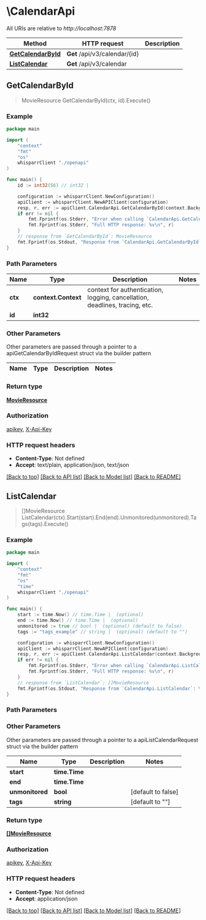 # \CalendarApi

All URIs are relative to *http://localhost:7878*

Method | HTTP request | Description
------------- | ------------- | -------------
[**GetCalendarById**](CalendarApi.md#GetCalendarById) | **Get** /api/v3/calendar/{id} | 
[**ListCalendar**](CalendarApi.md#ListCalendar) | **Get** /api/v3/calendar | 



## GetCalendarById

> MovieResource GetCalendarById(ctx, id).Execute()



### Example

```go
package main

import (
    "context"
    "fmt"
    "os"
    whisparrClient "./openapi"
)

func main() {
    id := int32(56) // int32 | 

    configuration := whisparrClient.NewConfiguration()
    apiClient := whisparrClient.NewAPIClient(configuration)
    resp, r, err := apiClient.CalendarApi.GetCalendarById(context.Background(), id).Execute()
    if err != nil {
        fmt.Fprintf(os.Stderr, "Error when calling `CalendarApi.GetCalendarById``: %v\n", err)
        fmt.Fprintf(os.Stderr, "Full HTTP response: %v\n", r)
    }
    // response from `GetCalendarById`: MovieResource
    fmt.Fprintf(os.Stdout, "Response from `CalendarApi.GetCalendarById`: %v\n", resp)
}
```

### Path Parameters


Name | Type | Description  | Notes
------------- | ------------- | ------------- | -------------
**ctx** | **context.Context** | context for authentication, logging, cancellation, deadlines, tracing, etc.
**id** | **int32** |  | 

### Other Parameters

Other parameters are passed through a pointer to a apiGetCalendarByIdRequest struct via the builder pattern


Name | Type | Description  | Notes
------------- | ------------- | ------------- | -------------


### Return type

[**MovieResource**](MovieResource.md)

### Authorization

[apikey](../README.md#apikey), [X-Api-Key](../README.md#X-Api-Key)

### HTTP request headers

- **Content-Type**: Not defined
- **Accept**: text/plain, application/json, text/json

[[Back to top]](#) [[Back to API list]](../README.md#documentation-for-api-endpoints)
[[Back to Model list]](../README.md#documentation-for-models)
[[Back to README]](../README.md)


## ListCalendar

> []MovieResource ListCalendar(ctx).Start(start).End(end).Unmonitored(unmonitored).Tags(tags).Execute()



### Example

```go
package main

import (
    "context"
    "fmt"
    "os"
    "time"
    whisparrClient "./openapi"
)

func main() {
    start := time.Now() // time.Time |  (optional)
    end := time.Now() // time.Time |  (optional)
    unmonitored := true // bool |  (optional) (default to false)
    tags := "tags_example" // string |  (optional) (default to "")

    configuration := whisparrClient.NewConfiguration()
    apiClient := whisparrClient.NewAPIClient(configuration)
    resp, r, err := apiClient.CalendarApi.ListCalendar(context.Background()).Start(start).End(end).Unmonitored(unmonitored).Tags(tags).Execute()
    if err != nil {
        fmt.Fprintf(os.Stderr, "Error when calling `CalendarApi.ListCalendar``: %v\n", err)
        fmt.Fprintf(os.Stderr, "Full HTTP response: %v\n", r)
    }
    // response from `ListCalendar`: []MovieResource
    fmt.Fprintf(os.Stdout, "Response from `CalendarApi.ListCalendar`: %v\n", resp)
}
```

### Path Parameters



### Other Parameters

Other parameters are passed through a pointer to a apiListCalendarRequest struct via the builder pattern


Name | Type | Description  | Notes
------------- | ------------- | ------------- | -------------
 **start** | **time.Time** |  | 
 **end** | **time.Time** |  | 
 **unmonitored** | **bool** |  | [default to false]
 **tags** | **string** |  | [default to &quot;&quot;]

### Return type

[**[]MovieResource**](MovieResource.md)

### Authorization

[apikey](../README.md#apikey), [X-Api-Key](../README.md#X-Api-Key)

### HTTP request headers

- **Content-Type**: Not defined
- **Accept**: application/json

[[Back to top]](#) [[Back to API list]](../README.md#documentation-for-api-endpoints)
[[Back to Model list]](../README.md#documentation-for-models)
[[Back to README]](../README.md)

